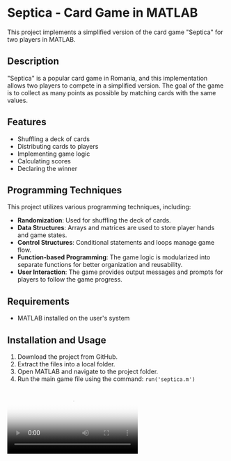 # Septica - Card Game in MATLAB

This project implements a simplified version of the card game "Septica" for two players in MATLAB.

## Description

"Septica" is a popular card game in Romania, and this implementation allows two players to compete in a simplified version. The goal of the game is to collect as many points as possible by matching cards with the same values.

## Features

- Shuffling a deck of cards
- Distributing cards to players
- Implementing game logic
- Calculating scores
- Declaring the winner

## Programming Techniques

This project utilizes various programming techniques, including:

- **Randomization**: Used for shuffling the deck of cards.
- **Data Structures**: Arrays and matrices are used to store player hands and game states.
- **Control Structures**: Conditional statements and loops manage game flow.
- **Function-based Programming**: The game logic is modularized into separate functions for better organization and reusability.
- **User Interaction**: The game provides output messages and prompts for players to follow the game progress.

## Requirements

- MATLAB installed on the user's system

## Installation and Usage

1. Download the project from GitHub.
2. Extract the files into a local folder.
3. Open MATLAB and navigate to the project folder.
4. Run the main game file using the command:
   `run('septica.m')`

<video src="https://github.com/user-attachments/assets/51935fe7-e5c5-47f9-b3e9-545c61f7bcea" poster="github.com/estergarel/septica/main/thumbnail.png">
